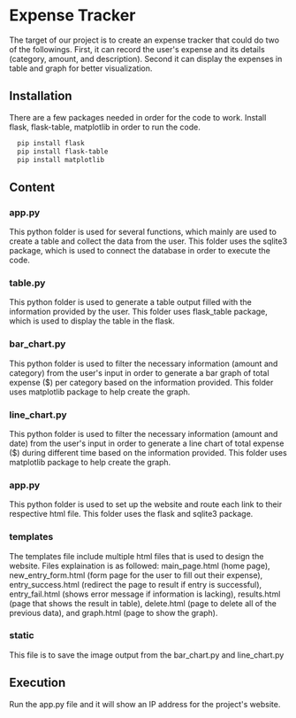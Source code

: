 # Expense Tracker
The target of our project is to create an expense tracker that could do two of the followings. First, it can record the user's expense and its details (category, amount, and description). Second it can display the expenses in table and graph for better visualization.


## Installation
There are a few packages needed in order for the code to work. Install flask, flask-table, matplotlib in order to run the code.

```bash
  pip install flask
  pip install flask-table
  pip install matplotlib
```
    
## Content 
### app.py
This python folder is used for several functions, which mainly are used to create a table and collect the data from the user. This folder uses the sqlite3 package, which is used to connect the database in order to execute the code.
### table.py
This python folder is used to generate a table output filled with the information provided by the user. This folder uses flask_table package, which is used to display the table in the flask.
### bar_chart.py
This python folder is used to filter the necessary information (amount and category) from the user's input in order to generate a bar graph of total expense ($) per category based on the information provided. This folder uses matplotlib package to help create the graph.
### line_chart.py
This python folder is used to filter the necessary information (amount and date) from the user's input in order to generate a line chart of total expense ($) during different time based on the information provided. This folder uses matplotlib package to help create the graph.
### app.py
This python folder is used to set up the website and route each link to their respective html file. This folder uses the flask and sqlite3 package.
### templates
The templates file include multiple html files that is used to design the website. Files explaination is as followed: main_page.html (home page), new_entry_form.html (form page for the user to fill out their expense), entry_success.html (redirect the page to result if entry is successful), entry_fail.html (shows error message if information is lacking), results.html (page that shows the result in table), delete.html (page to delete all of the previous data), and graph.html (page to show the graph).
### static
This file is to save the image output from the bar_chart.py and line_chart.py
## Execution
Run the app.py file and it will show an IP address for the project's website.